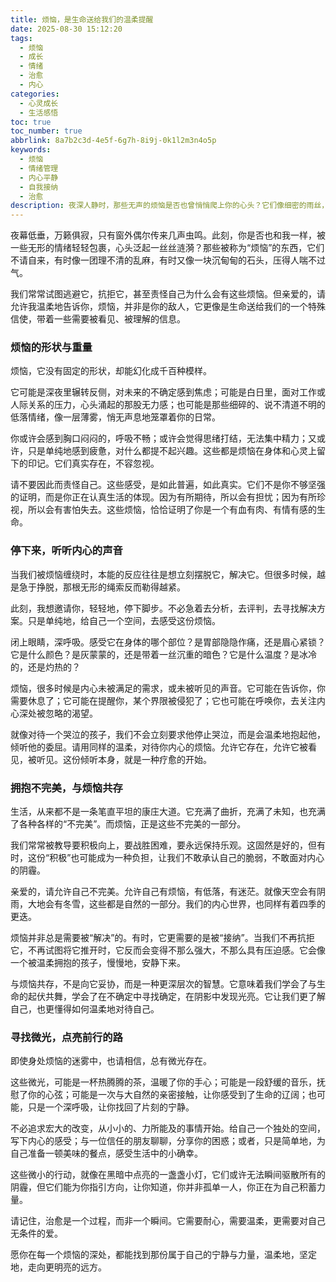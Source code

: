 ```yaml
---
title: 烦恼，是生命送给我们的温柔提醒
date: 2025-08-30 15:12:20
tags:
  - 烦恼
  - 成长
  - 情绪
  - 治愈
  - 内心
categories:
  - 心灵成长
  - 生活感悟
toc: true
toc_number: true
abbrlink: 8a7b2c3d-4e5f-6g7h-8i9j-0k1l2m3n4o5p
keywords:
  - 烦恼
  - 情绪管理
  - 内心平静
  - 自我接纳
  - 治愈
description: 夜深人静时，那些无声的烦恼是否也曾悄悄爬上你的心头？它们像细密的雨丝，无孔不入，又像沉重的石块，压得人喘不过气。但亲爱的，请相信，每一个烦恼的背后，都藏着一份成长的契机，一份等待被温柔解读的内心呼唤。今天，让我们一起，轻轻地，去触碰那些心底的涟漪，学着与它们共舞，而非对抗。
---
```


夜幕低垂，万籁俱寂，只有窗外偶尔传来几声虫鸣。此刻，你是否也和我一样，被一些无形的情绪轻轻包裹，心头泛起一丝丝涟漪？那些被称为“烦恼”的东西，它们不请自来，有时像一团理不清的乱麻，有时又像一块沉甸甸的石头，压得人喘不过气。

我们常常试图逃避它，抗拒它，甚至责怪自己为什么会有这些烦恼。但亲爱的，请允许我温柔地告诉你，烦恼，并非是你的敌人，它更像是生命送给我们的一个特殊信使，带着一些需要被看见、被理解的信息。

### 烦恼的形状与重量

烦恼，它没有固定的形状，却能幻化成千百种模样。

它可能是深夜里辗转反侧，对未来的不确定感到焦虑；可能是白日里，面对工作或人际关系的压力，心头涌起的那股无力感；也可能是那些细碎的、说不清道不明的低落情绪，像一层薄雾，悄无声息地笼罩着你的日常。

你或许会感到胸口闷闷的，呼吸不畅；或许会觉得思绪打结，无法集中精力；又或许，只是单纯地感到疲惫，对什么都提不起兴趣。这些都是烦恼在身体和心灵上留下的印记。它们真实存在，不容忽视。

请不要因此而责怪自己。这些感受，是如此普遍，如此真实。它们不是你不够坚强的证明，而是你正在认真生活的体现。因为有所期待，所以会有担忧；因为有所珍视，所以会有害怕失去。这些烦恼，恰恰证明了你是一个有血有肉、有情有感的生命。

### 停下来，听听内心的声音

当我们被烦恼缠绕时，本能的反应往往是想立刻摆脱它，解决它。但很多时候，越是急于挣脱，那根无形的绳索反而勒得越紧。

此刻，我想邀请你，轻轻地，停下脚步。不必急着去分析，去评判，去寻找解决方案。只是单纯地，给自己一个空间，去感受这份烦恼。

闭上眼睛，深呼吸。感受它在身体的哪个部位？是胃部隐隐作痛，还是眉心紧锁？它是什么颜色？是灰蒙蒙的，还是带着一丝沉重的暗色？它是什么温度？是冰冷的，还是灼热的？

烦恼，很多时候是内心未被满足的需求，或未被听见的声音。它可能在告诉你，你需要休息了；它可能在提醒你，某个界限被侵犯了；它也可能在呼唤你，去关注内心深处被忽略的渴望。

就像对待一个哭泣的孩子，我们不会立刻要求他停止哭泣，而是会温柔地抱起他，倾听他的委屈。请用同样的温柔，对待你内心的烦恼。允许它存在，允许它被看见，被听见。这份倾听本身，就是一种疗愈的开始。

### 拥抱不完美，与烦恼共存

生活，从来都不是一条笔直平坦的康庄大道。它充满了曲折，充满了未知，也充满了各种各样的“不完美”。而烦恼，正是这些不完美的一部分。

我们常常被教导要积极向上，要战胜困难，要永远保持乐观。这固然是好的，但有时，这份“积极”也可能成为一种负担，让我们不敢承认自己的脆弱，不敢面对内心的阴霾。

亲爱的，请允许自己不完美。允许自己有烦恼，有低落，有迷茫。就像天空会有阴雨，大地会有冬雪，这些都是自然的一部分。我们的内心世界，也同样有着四季的更迭。

烦恼并非总是需要被“解决”的。有时，它更需要的是被“接纳”。当我们不再抗拒它，不再试图将它推开时，它反而会变得不那么强大，不那么具有压迫感。它会像一个被温柔拥抱的孩子，慢慢地，安静下来。

与烦恼共存，不是向它妥协，而是一种更深层次的智慧。它意味着我们学会了与生命的起伏共舞，学会了在不确定中寻找确定，在阴影中发现光亮。它让我们更了解自己，也更懂得如何温柔地对待自己。

### 寻找微光，点亮前行的路

即使身处烦恼的迷雾中，也请相信，总有微光存在。

这些微光，可能是一杯热腾腾的茶，温暖了你的手心；可能是一段舒缓的音乐，抚慰了你的心弦；可能是一次与大自然的亲密接触，让你感受到了生命的辽阔；也可能，只是一个深呼吸，让你找回了片刻的宁静。

不必追求宏大的改变，从小小的、力所能及的事情开始。给自己一个独处的空间，写下内心的感受；与一位信任的朋友聊聊，分享你的困惑；或者，只是简单地，为自己准备一顿美味的餐点，感受生活中的小确幸。

这些微小的行动，就像在黑暗中点亮的一盏盏小灯，它们或许无法瞬间驱散所有的阴霾，但它们能为你指引方向，让你知道，你并非孤单一人，你正在为自己积蓄力量。

请记住，治愈是一个过程，而非一个瞬间。它需要耐心，需要温柔，更需要对自己无条件的爱。

愿你在每一个烦恼的深处，都能找到那份属于自己的宁静与力量，温柔地，坚定地，走向更明亮的远方。